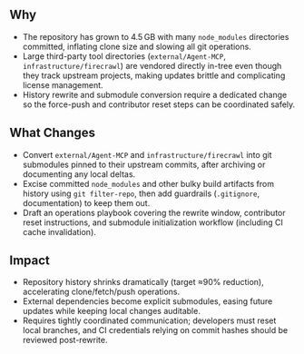 ## Why
- The repository has grown to 4.5 GB with many `node_modules` directories committed, inflating clone size and slowing all git operations.
- Large third-party tool directories (`external/Agent-MCP`, `infrastructure/firecrawl`) are vendored directly in-tree even though they track upstream projects, making updates brittle and complicating license management.
- History rewrite and submodule conversion require a dedicated change so the force-push and contributor reset steps can be coordinated safely.

## What Changes
- Convert `external/Agent-MCP` and `infrastructure/firecrawl` into git submodules pinned to their upstream commits, after archiving or documenting any local deltas.
- Excise committed `node_modules` and other bulky build artifacts from history using `git filter-repo`, then add guardrails (`.gitignore`, documentation) to keep them out.
- Draft an operations playbook covering the rewrite window, contributor reset instructions, and submodule initialization workflow (including CI cache invalidation).

## Impact
- Repository history shrinks dramatically (target ≈90% reduction), accelerating clone/fetch/push operations.
- External dependencies become explicit submodules, easing future updates while keeping local changes auditable.
- Requires tightly coordinated communication; developers must reset local branches, and CI credentials relying on commit hashes should be reviewed post-rewrite.
